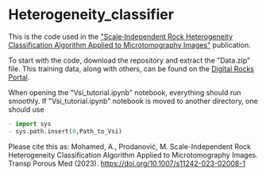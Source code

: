 # Heterogeneity_classifier
This is the code used in the ["Scale‑Independent Rock Heterogeneity Classification Algorithm Applied to Microtomography Images"](https://doi.org/10.1007/s11242-023-02008-1) publication. 

To start with the code, download the repository and extract the "Data.zip" file. This training data, along with others, can be found on the [Digital Rocks Portal](https://www.digitalrocksportal.org). 

When opening the "Vsi_tutorial.ipynb" notebook, everything should run smoothly. If "Vsi_tutorial.ipynb" notebook is moved to another directory, one should use 
```python
- import sys
- sys.path.insert(0,Path_to_Vsi)
```
Please cite this as:
Mohamed, A., Prodanović, M. Scale-Independent Rock Heterogeneity Classification Algorithm Applied to Microtomography Images. Transp Porous Med (2023). https://doi.org/10.1007/s11242-023-02008-1
